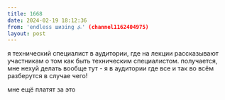 ```yaml
---
title: 1668
date: 2024-02-19 18:12:36
from: 'endless шизing ⍼' (channel1162404975)
layout: post
---
```


я технический специалист в аудитории, где на лекции рассказывают участникам о том как быть техническим специалистом. получается, мне нехуй делать вообще тут - я в аудитории где все и так во всём разберутся в случае чего!

мне ещё платят за это
